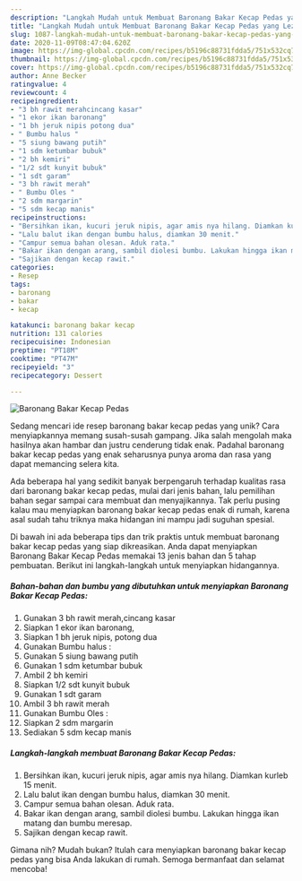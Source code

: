 ```yaml
---
description: "Langkah Mudah untuk Membuat Baronang Bakar Kecap Pedas yang Lezat"
title: "Langkah Mudah untuk Membuat Baronang Bakar Kecap Pedas yang Lezat"
slug: 1087-langkah-mudah-untuk-membuat-baronang-bakar-kecap-pedas-yang-lezat
date: 2020-11-09T08:47:04.620Z
image: https://img-global.cpcdn.com/recipes/b5196c88731fdda5/751x532cq70/baronang-bakar-kecap-pedas-foto-resep-utama.jpg
thumbnail: https://img-global.cpcdn.com/recipes/b5196c88731fdda5/751x532cq70/baronang-bakar-kecap-pedas-foto-resep-utama.jpg
cover: https://img-global.cpcdn.com/recipes/b5196c88731fdda5/751x532cq70/baronang-bakar-kecap-pedas-foto-resep-utama.jpg
author: Anne Becker
ratingvalue: 4
reviewcount: 4
recipeingredient:
- "3 bh rawit merahcincang kasar"
- "1 ekor ikan baronang"
- "1 bh jeruk nipis potong dua"
- " Bumbu halus "
- "5 siung bawang putih"
- "1 sdm ketumbar bubuk"
- "2 bh kemiri"
- "1/2 sdt kunyit bubuk"
- "1 sdt garam"
- "3 bh rawit merah"
- " Bumbu Oles "
- "2 sdm margarin"
- "5 sdm kecap manis"
recipeinstructions:
- "Bersihkan ikan, kucuri jeruk nipis, agar amis nya hilang. Diamkan kurleb 15 menit."
- "Lalu balut ikan dengan bumbu halus, diamkan 30 menit."
- "Campur semua bahan olesan. Aduk rata."
- "Bakar ikan dengan arang, sambil diolesi bumbu. Lakukan hingga ikan matang dan bumbu meresap."
- "Sajikan dengan kecap rawit."
categories:
- Resep
tags:
- baronang
- bakar
- kecap

katakunci: baronang bakar kecap 
nutrition: 131 calories
recipecuisine: Indonesian
preptime: "PT18M"
cooktime: "PT47M"
recipeyield: "3"
recipecategory: Dessert

---
```



![Baronang Bakar Kecap Pedas](https://img-global.cpcdn.com/recipes/b5196c88731fdda5/751x532cq70/baronang-bakar-kecap-pedas-foto-resep-utama.jpg)

Sedang mencari ide resep baronang bakar kecap pedas yang unik? Cara menyiapkannya memang susah-susah gampang. Jika salah mengolah maka hasilnya akan hambar dan justru cenderung tidak enak. Padahal baronang bakar kecap pedas yang enak seharusnya punya aroma dan rasa yang dapat memancing selera kita.



Ada beberapa hal yang sedikit banyak berpengaruh terhadap kualitas rasa dari baronang bakar kecap pedas, mulai dari jenis bahan, lalu pemilihan bahan segar sampai cara membuat dan menyajikannya. Tak perlu pusing kalau mau menyiapkan baronang bakar kecap pedas enak di rumah, karena asal sudah tahu triknya maka hidangan ini mampu jadi suguhan spesial.


Di bawah ini ada beberapa tips dan trik praktis untuk membuat baronang bakar kecap pedas yang siap dikreasikan. Anda dapat menyiapkan Baronang Bakar Kecap Pedas memakai 13 jenis bahan dan 5 tahap pembuatan. Berikut ini langkah-langkah untuk menyiapkan hidangannya.

<!--inarticleads1-->

##### Bahan-bahan dan bumbu yang dibutuhkan untuk menyiapkan Baronang Bakar Kecap Pedas:

1. Gunakan 3 bh rawit merah,cincang kasar
1. Siapkan 1 ekor ikan baronang,
1. Siapkan 1 bh jeruk nipis, potong dua
1. Gunakan  Bumbu halus :
1. Gunakan 5 siung bawang putih
1. Gunakan 1 sdm ketumbar bubuk
1. Ambil 2 bh kemiri
1. Siapkan 1/2 sdt kunyit bubuk
1. Gunakan 1 sdt garam
1. Ambil 3 bh rawit merah
1. Gunakan  Bumbu Oles :
1. Siapkan 2 sdm margarin
1. Sediakan 5 sdm kecap manis




<!--inarticleads2-->

##### Langkah-langkah membuat Baronang Bakar Kecap Pedas:

1. Bersihkan ikan, kucuri jeruk nipis, agar amis nya hilang. Diamkan kurleb 15 menit.
1. Lalu balut ikan dengan bumbu halus, diamkan 30 menit.
1. Campur semua bahan olesan. Aduk rata.
1. Bakar ikan dengan arang, sambil diolesi bumbu. Lakukan hingga ikan matang dan bumbu meresap.
1. Sajikan dengan kecap rawit.




Gimana nih? Mudah bukan? Itulah cara menyiapkan baronang bakar kecap pedas yang bisa Anda lakukan di rumah. Semoga bermanfaat dan selamat mencoba!
